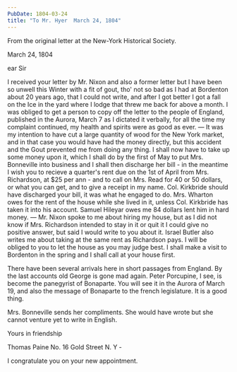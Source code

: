 ```yaml
---
PubDate: 1804-03-24
title: "To Mr. Hyer  March 24, 1804"
---
```


   From the original letter at the New-York Historical Society.

   March 24, 1804

   ear Sir

   I received your letter by Mr. Nixon and also a former letter but I have
   been so unwell this Winter with a fit of gout, tho' not so bad as I had
   at Bordenton about 20 years ago, that I could not write, and after I
   got better I got a fall on the Ice in the yard where I lodge that threw
   me back for above a month. I was obliged to get a person to copy off the
   letter to the people of England, published in the Aurora, March 7 as I
   dictated it verbally, for all the time my complaint continued, my health
   and spirits were as good as ever. &mdash; It was my intention to have cut a 
   large quantity of wood for the New York market, and in that case you would have
   had the money directly, but this accident and the Gout prevented me from
   doing any thing. I shall now have to take up some money upon it, which I
   shall do by the first of May to put Mrs. Bonneville into business and I
   shall then discharge her bill - in the meantime I wish you to recieve a
   quarter's rent due on the 1st of April from Mrs. Richardson, at $25 per
   ann - and to call on Mrs. Read for 40 or 50 dollars, or what you can get,
   and to give a receipt in my name. Col. Kirkbride should have discharged
   your bill, it was what he engaged to do. Mrs. Wharton owes for the rent of
   the house while she lived in it, unless Col. Kirkbride has taken it into
   his account. Samuel Hileyar owes me 84 dollars lent him in hard money. &mdash; 
   Mr. Nixon spoke to me about hiring my house, but as I did not know if Mrs.
   Richardson intended to stay in it or quit it I could give no positive
   answer, but said I would write to you about it. Israel Butler also writes
   me about taking at the same rent as Richardson pays. I will be obliged to
   you to let the house as you may judge best. I shall make a visit to
   Bordenton in the spring and I shall call at your house first.

   There have been several arrivals here in short passages from England. By the 
   last accounts old George is gone mad again.
   Peter Porcupine, I see, is become the panegyrist of Bonaparte. You will
   see it in the Aurora of March 19, and also the message of Bonaparte to the
   french legislature. It is a good thing.

   Mrs. Bonneville sends her compliments. She would have wrote but she cannot
   venture yet to write in English. 
   
   Yours in friendship

   Thomas Paine
   No. 16 Gold Street N. Y -

   I congratulate you on your new appointment.

